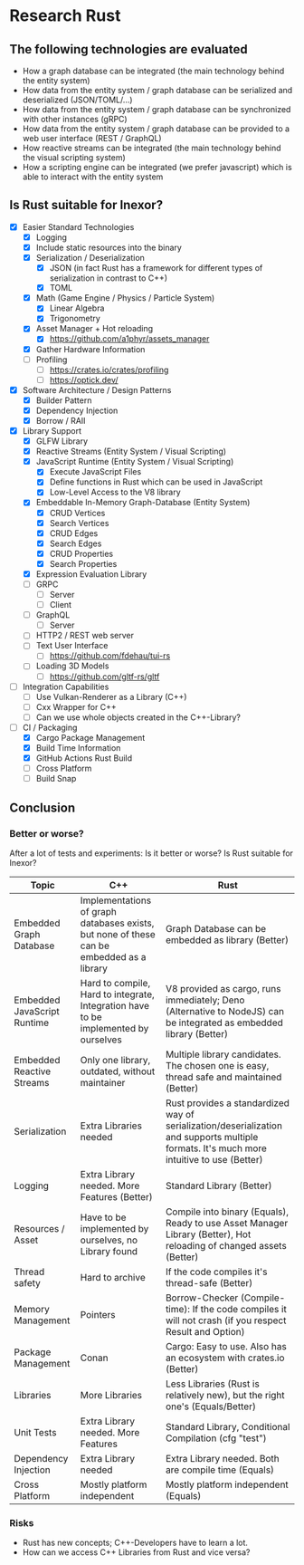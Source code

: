# Research Rust

## The following technologies are evaluated

* How a graph database can be integrated (the main technology behind the entity system)
* How data from the entity system / graph database can be serialized and deserialized (JSON/TOML/...)
* How data from the entity system / graph database can be synchronized with other instances (gRPC)
* How data from the entity system / graph database can be provided to a web user interface (REST / GraphQL)
* How reactive streams can be integrated (the main technology behind the visual scripting system)
* How a scripting engine can be integrated (we prefer javascript) which is able to interact with the entity system

## Is Rust suitable for Inexor?

- [x] Easier Standard Technologies
  - [x] Logging
  - [x] Include static resources into the binary
  - [x] Serialization / Deserialization
    - [x] JSON (in fact Rust has a framework for different types of serialization in contrast to C++)
    - [x] TOML
  - [x] Math (Game Engine / Physics / Particle System)
    - [x] Linear Algebra
    - [x] Trigonometry
  - [x] Asset Manager + Hot reloading
    - [x] https://github.com/a1phyr/assets_manager
  - [x] Gather Hardware Information
  - [ ] Profiling
    - [ ] https://crates.io/crates/profiling
    - [ ] https://optick.dev/
- [x] Software Architecture / Design Patterns
  - [x] Builder Pattern
  - [x] Dependency Injection
  - [x] Borrow / RAII
- [x] Library Support
  - [x] GLFW Library
  - [x] Reactive Streams (Entity System / Visual Scripting)
  - [x] JavaScript Runtime (Entity System / Visual Scripting)
    - [x] Execute JavaScript Files
    - [x] Define functions in Rust which can be used in JavaScript
    - [x] Low-Level Access to the V8 library
  - [x] Embeddable In-Memory Graph-Database (Entity System)
    - [x] CRUD Vertices
    - [x] Search Vertices
    - [x] CRUD Edges
    - [x] Search Edges
    - [x] CRUD Properties
    - [x] Search Properties
  - [x] Expression Evaluation Library
  - [ ] GRPC
    - [ ] Server
    - [ ] Client
  - [ ] GraphQL
    - [ ] Server
  - [ ] HTTP2 / REST web server
  - [ ] Text User Interface
    - [ ] https://github.com/fdehau/tui-rs
  - [ ] Loading 3D Models
    - [ ] https://github.com/gltf-rs/gltf
- [ ] Integration Capabilities
  - [ ] Use Vulkan-Renderer as a Library (C++)
  - [ ] Cxx Wrapper for C++
  - [ ] Can we use whole objects created in the C++-Library?
- [ ] CI / Packaging
  - [x] Cargo Package Management
  - [x] Build Time Information
  - [x] GitHub Actions Rust Build
  - [ ] Cross Platform
  - [ ] Build Snap

## Conclusion

### Better or worse?

After a lot of tests and experiments: Is it better or worse? Is Rust suitable for Inexor?

| Topic | C++ | Rust |
| --- | --- | --- |
| Embedded Graph Database | Implementations of graph databases exists, but none of these can be embedded as a library | Graph Database can be embedded as library (Better) |
| Embedded JavaScript Runtime | Hard to compile, Hard to integrate, Integration have to be implemented by ourselves | V8 provided as cargo, runs immediately; Deno (Alternative to NodeJS) can be integrated as embedded library (Better) |
| Embedded Reactive Streams | Only one library, outdated, without maintainer | Multiple library candidates. The chosen one is easy, thread safe and maintained (Better) |
| Serialization | Extra Libraries needed | Rust provides a standardized way of serialization/deserialization and supports multiple formats. It's much more intuitive to use (Better) |
| Logging | Extra Library needed. More Features (Better) | Standard Library (Better) |
| Resources / Asset | Have to be implemented by ourselves, no Library found | Compile into binary (Equals), Ready to use Asset Manager Library (Better), Hot reloading of changed assets (Better) |
| Thread safety | Hard to archive | If the code compiles it's thread-safe (Better) |
| Memory Management | Pointers | Borrow-Checker (Compile-time): If the code compiles it will not crash (if you respect Result<T> and Option<T>) |
| Package Management | Conan | Cargo: Easy to use. Also has an ecosystem with crates.io (Better) |
| Libraries | More Libraries | Less Libraries (Rust is relatively new), but the right one's (Equals/Better) |
| Unit Tests | Extra Library needed. More Features | Standard Library, Conditional Compilation (cfg "test") |
| Dependency Injection | Extra Library needed | Extra Library needed. Both are compile time (Equals) |
| Cross Platform | Mostly platform independent | Mostly platform independent (Equals) |

### Risks

* Rust has new concepts; C++-Developers have to learn a lot.
* How can we access C++ Libraries from Rust and vice versa?
